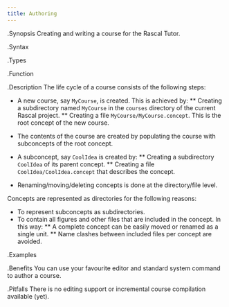 ```yaml
---
title: Authoring
---
```


.Synopsis
Creating and writing a course for the Rascal Tutor.

.Syntax

.Types

.Function

.Description
The life cycle of a course consists of the following steps:

* A new course, say `MyCourse`, is created. This is achieved by:
  ** Creating a subdirectory named `MyCourse` in the `courses` directory of the current Rascal project.
  ** Creating a file `MyCourse/MyCourse.concept`. This is the root concept of the new course.
* The contents of the course are created by populating the course with subconcepts of the root concept.
* A subconcept, say `CoolIdea` is created by:
  ** Creating a subdirectory `CoolIdea` of its parent concept.
  ** Creating a file `CoolIdea/CoolIdea.concept` that describes the concept.
  
* Renaming/moving/deleting concepts is done at the directory/file level.

Concepts are represented as directories for the following reasons:

* To represent subconcepts as subdirectories.
* To contain all figures and other files that are included in the concept. In this way:
  ** A complete concept can be easily moved or renamed as a single unit.
  ** Name clashes between included files per concept are avoided.

.Examples

.Benefits
You can use your favourite editor and standard system command to author a course.

.Pitfalls
There is no editing support or incremental course compilation available (yet).

